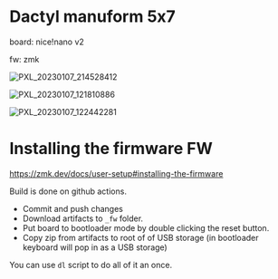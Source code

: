 # Dactyl manuform 5x7 

board: nice!nano v2

fw: zmk

![PXL_20230107_214528412](https://user-images.githubusercontent.com/5306983/211172174-6993e698-1c7f-4130-bf39-21d137ffdcb6.jpg)

![PXL_20230107_121810886](https://user-images.githubusercontent.com/5306983/211172182-f77c238b-01d2-4717-905e-a2546c5be331.jpg)

![PXL_20230107_122442281](https://user-images.githubusercontent.com/5306983/211172181-d67293b8-b2d0-4b30-82ee-66039a806ef7.jpg)

# Installing the firmware FW
https://zmk.dev/docs/user-setup#installing-the-firmware

Build is done on github actions.
* Commit and push changes
* Download artifacts to `_fw` folder.
* Put board to bootloader mode by double clicking the reset button.
* Copy zip from artifacts to root of of USB storage (in bootloader keyboard will pop in as a USB storage)


You can use `dl` script to do all of it an once.
